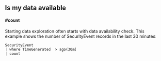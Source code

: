 ## Is my data available
#### #count
<!-- article_id: 3107‎2017‏‎03827023 -->

Starting data exploration often starts with data availability check.
This example shows the number of SecurityEvent records in the last 30 minutes:
```OQL
SecurityEvent 
| where TimeGenerated  > ago(30m) 
| count
```
